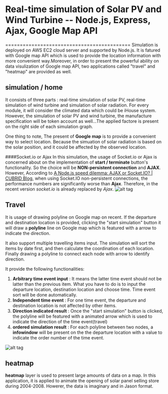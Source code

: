 # Real-time simulation of Solar PV and Wind Turbine -- Node.js, Express, Ajax, Google Map API
===========================================
Simulation is deployed on AWS EC2 cloud server and supported by Node.js. It is fatured with Google map API which is used to provide the location information with more convenient way.Moreover, in order to present the powerful ability on data visulization of Google map API, two applications called "travel" and "heatmap" are provided as well.

## simulation / home
It consists of three parts : real-time simulation of solar PV, real-time simulation of wind turbine and simulation of solar radiation. For every module, it will consider the climated data which could be iHouse system. However, the simulation of solar PV and wind turbine, the manufacture specification will be token account as well...The applied factore is present on the right side of each simulation graph.

One thing to note, The present of __Google map__ is to provide a convenient way to select location. Because the simuation of solar radiation is based on the solar position, and it could be affected by the observed location.

####Socket.io or Ajax
In this simulation, the usage of Socket.io or Ajax is concerned about on the implementation of __start / terminate__ button's functionality. So the choice will be __NON-persistent connection__ and __AJAX__. However, According to [A Node.js speed dilemma: AJAX or Socket.IO? | CUBRID Blog](http://www.cubrid.org/blog/cubrid-appstools/nodejs-speed-dilemma-ajax-or-socket-io/), when using Socket.IO non-persistent connections, the performance numbers are significantly worse than __Ajax__. Therefore, in the recent version _socket.io_ is already replaced by _Ajax_.
![alt tag](https://cloud.githubusercontent.com/assets/2316727/9667806/050d0032-52b9-11e5-9b8c-f86666470ddd.png)

## Travel
It is usage of drawing polyline on Google map on recent. If the departure and destination location is provided, clicking the "start simulation" button it will draw a __polyline__ line on Google map which is featured with a arrow to indicate the direction. 

It also support multiple travelling items input. The simulation will sort the items by date first, and then calculate the coordination of each location. Finally drawing a polyline to connect each node with arrow to identify direction.

It provide the following functionalities:

 1. __Arbitrary time event input__ : It means the latter time event should not be latter than the previous item. What you have to do is to input the departure location, destination location and choose time. Time event sort will be done automatically.
 2. __Independent time event__ : For one time event, the departure and destination location is not affected by other items.
 3. __Direction indicated result__ : Once the "start simulation" button is clicked, the polyline will be featured with a animated arrow which is used to indicate the direction of the time event(travel)
 4. __ordered simulation result__ : For each polyline between two nodes, a __infowindow__ will be present on the the departure location with a value to indicate the order number of the time event.
 
 ![alt tag](https://cloud.githubusercontent.com/assets/2316727/9667850/3d0366fc-52b9-11e5-94a7-ee57a225c041.png)
## heatmap
__heatmap__ layer is used to present large amounts of data on a map. In this application, it is applied to animate the opening of solar panel selling store during 2004-2008.  Howerer, the data is imaginary and in Jason format.

